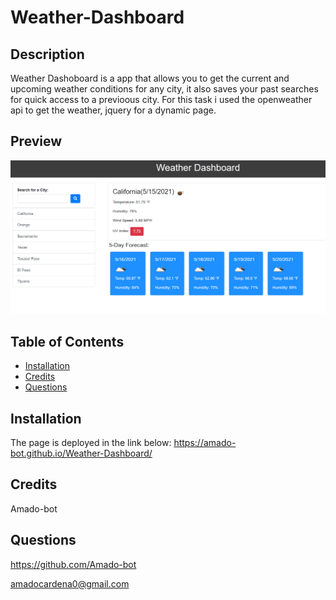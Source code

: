 
# Weather-Dashboard   

## Description
Weather Dashoboard is a app that allows you to get the current and upcoming weather conditions for any city, it also saves your past searches for quick access to a previoous city. For this task i used the openweather api to get the weather, jquery for a dynamic page.

## Preview
![Page Preview](./assets/images/weather-dashboard-image2.png)

## Table of Contents

* [Installation](#installation)
* [Credits](#credits)
* [Questions](#questions)

## Installation

The page is deployed in the link below:
https://amado-bot.github.io/Weather-Dashboard/


## Credits

Amado-bot

## Questions

https://github.com/Amado-bot

amadocardena0@gmail.com

